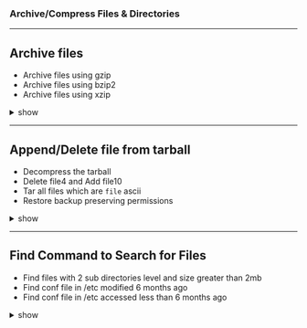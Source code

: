 ### Archive/Compress Files & Directories
---

## Archive files
- Archive files using gzip
- Archive files using bzip2
- Archive files using xzip

<details><summary>show</summary>
<p>

```bash
mkdir test
cd test
touch file0 file1 file2 file3 file4 file5 file6 file7 file8 file9
tar czf myfiles.tar.gz file[0-9]
tar cjf myfiles.tar.bz2 file[0-9]
tar cJf myfiles.tar.xz file[0-9]
```
</p>
</details>

---

## Append/Delete file from tarball
- Decompress the tarball
- Delete file4 and Add file10
- Tar all files which are `file` ascii
- Restore backup preserving permissions

<details><summary>show</summary>
<p>

```bash
gzip -d myfiles.tar.gz
bzip2 -d my myfiles.tar.bz2
xz -d myfiles.tar.xz
# Delete file
tar --delete --file myfiles.tar file4
# Add file
tar --update --file myfiles.tar file4
# Compress tar
gzip myfiles.tar
# command to tar all txt files 
tar X <(for i in ./*; do file $i | grep -i ascii; if [ $? -eq 1 ]; then echo ${i:2}; fi; done) -cjf backupfile.tar.bz2 ./*
tar zjf backupfile.tar.bz2 --directory user_restore --same-permissions
```
</p>
</details>

---

## Find Command to Search for Files
- Find files with 2 sub directories level and size greater than 2mb
- Find conf file in /etc modified 6 months ago
- Find conf file in /etc accessed less than 6 months ago

<details><summary>show</summary>
<p>

```bash
find . -maxdepth 3 -type f -size +2M
find /etc -iname "*.conf" -mtime +180
find /etc -iname "*.conf" -atime -180
```

---
## Set file permission
- Set Octal permission for owner, group, user
- Remove execute permission for all user
- Change ownership of file0 to ubuntu user and group
- Change only the group of file1 to ubuntu

<details><summary>show</summary>
<p>

```bash
chmod 744 file1
chmod a-x file2
chown ubuntu:ubuntu file0
chown :ubuntu file1
```
</p>
</details>

---
